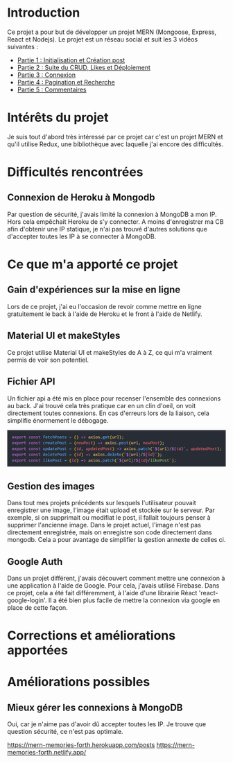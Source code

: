 # Introduction

Ce projet a pour but de développer un projet MERN (Mongoose, Express, React et Nodejs). Le projet est un réseau social et suit les 3 vidéos suivantes :
- [Partie 1 : Initialisation et Création post](https://www.youtube.com/watch?v=ngc9gnGgUdA)
- [Partie 2 : Suite du CRUD, Likes et Déploiement](https://www.youtube.com/watch?v=aibtHnbeuio)
- [Partie 3 : Connexion](https://www.youtube.com/watch?v=LKlO8vLvUao)
- [Partie 4 : Pagination et Recherche](https://www.youtube.com/watch?v=46NRrn4xi5Y)
- [Partie 5 : Commentaires](https://www.youtube.com/watch?v=46NRrn4xi5Y)

# Intérêts du projet

Je suis tout d'abord très intéressé par ce projet car c'est un projet MERN et qu'il utilise Redux, une bibliothèque avec laquelle j'ai encore des difficultés. 

# Difficultés rencontrées

## Connexion de Heroku à Mongodb

Par question de sécurité, j'avais limité la connexion à MongoDB a mon IP. Hors cela empêchait Heroku de s'y connecter. A moins d'enregistrer ma CB afin d'obtenir une IP statique, je n'ai pas trouvé d'autres solutions que d'accepter toutes les IP à se connecter à MongoDB.

# Ce que m'a apporté ce projet

## Gain d'expériences sur la mise en ligne

Lors de ce projet, j'ai eu l'occasion de revoir comme mettre en ligne gratuitement le back à l'aide de Heroku et le front à l'aide de Netlify. 

## Material UI et makeStyles

Ce projet utilise Material UI et makeStyles de A à Z, ce qui m'a vraiment permis de voir son potentiel.

## Fichier API

Un fichier api a été mis en place pour recenser l'ensemble des connexions au back. J'ai trouvé cela très pratique car en un clin d'oeil, on voit directement toutes connexions. En cas d'erreurs lors de la liaison, cela simplifie énormement le débogage.

![api](/screenshots/api.png)

## Gestion des images

Dans tout mes projets précédents sur lesquels l'utilisateur pouvait enregistrer une image, l'image était upload et stockée sur le serveur. Par exemple, si on supprimait ou modifiat le post, il fallait toujours penser à supprimer l'ancienne image. Dans le projet actuel, l'image n'est pas directement enregistrée, mais on enregistre son code directement dans mongodb. Cela a pour avantage de simplifier la gestion annexte de celles ci.

## Google Auth

Dans un projet différent, j'avais découvert comment mettre une connexion à une application à l'aide de Google. Pour cela, j'avais utilisé Firebase. Dans ce projet, cela a été fait différemment, à l'aide d'une librairie Réact 'react-google-login'. Il a été bien plus facile de mettre la connexion via google en place de cette façon.

# Corrections et améliorations apportées



# Améliorations possibles

## Mieux gérer les connexions à MongoDB

Oui, car je n'aime pas d'avoir dû accepter toutes les IP. Je trouve que question sécurité, ce n'est pas optimale. 


https://mern-memories-forth.herokuapp.com/posts
https://mern-memories-forth.netlify.app/